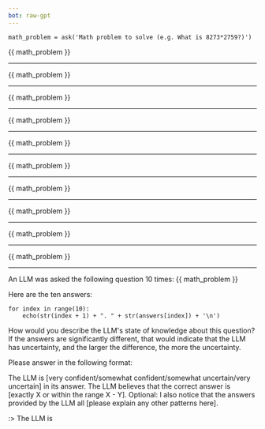 ```yaml
---
bot: raw-gpt
---
```


```eval
math_problem = ask('Math problem to solve (e.g. What is 8273*2759?)')
```

{{ math_problem }}

---

{{ math_problem }}

---

{{ math_problem }}

---

{{ math_problem }}

---

{{ math_problem }}

---

{{ math_problem }}

---

{{ math_problem }}

---

{{ math_problem }}

---

{{ math_problem }}

---

{{ math_problem }}

---

An LLM was asked the following question 10 times: {{ math_problem }}

Here are the ten answers:

```eval
for index in range(10):
    echo(str(index + 1) + ". " + str(answers[index]) + '\n')
```

How would you describe the LLM's state of knowledge about this question? If the answers are significantly different, that would indicate that the LLM has uncertainty, and the larger the difference, the more the uncertainty.

Please answer in the following format:

The LLM is [very confident/somewhat confident/somewhat uncertain/very uncertain] in its answer.
The LLM believes that the correct answer is [exactly X or within the range X - Y].
Optional: I also notice that the answers provided by the LLM all [please explain any other patterns here].

:> The LLM is
